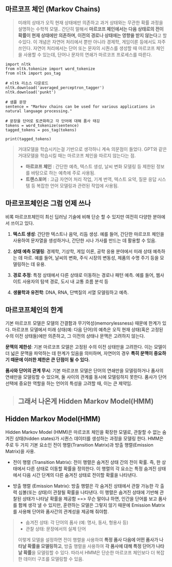 ## 마르코프 체인 (Markov Chains) 

> 미래의 상태가 오직 현재 상태에만 의존하고 과거 상태와는 무관한 확률 과정을 설명하는 수학적 모델..
> 간단히 말해서 **마르코프 체인에서는 다음 상태로의 전이 확률이 현재 상태에만 의존하며, 이전의 경로나 상태에는 영향을 받지 않는다**고 할 수있다.
> 이 개념은 자연어 처리에서 뿐만 아니라 경제학, 게임이론 등에서도 자주 쓰인다.
> 자연어 처리에서는 단어 또는 문자의 시퀀스를 생성할 때 마르코프 체인을 사용할 수 있는데, 단어나 문자의 연쇄가 마르코프 프로세스를 따른다.

```
import nltk
from nltk.tokenize import word_tokenize
from nltk import pos_tag

# nltk 리소스 다운로드
nltk.download('averaged_perceptron_tagger')
nltk.download('punkt')

# 샘플 문장
sentence = "Markov chains can be used for various applications in natural language processing."

# 문장을 단어로 토큰화하고 각 단어에 대해 품사 태깅
tokens = word_tokenize(sentence)
tagged_tokens = pos_tag(tokens)

print(tagged_tokens)

```

>거대모델을 학습시키는걸 기반으로 생각하니 계속 의문점이 들었다. GPT와 같은 거대모델을 학습시킬 때는 마르코프 체인을 따르지 않는다는 점.
> - **마르코프 체인** : 간단한 예측, 텍스트 생성, 날씨 변화 모델링 등 제한된 정보를 바탕으로 하는 예측에 주로 사용됨.
> - **트랜스포머** : 고급 자연어 처리 작업, 기계 번역, 텍스트 요약, 질문 응답 시스템 등 복잡한 언어 모델링과 관련된 작업에 사용됨.


## 마르코프체인은 그럼 언제 쓰나
비록 마르코프체인이 최신 딥러닝 기술에 비해 단순 할 수 있지만 여전히 다양한 분야에서 쓰이고 있다. 
1. **텍스트 생성**:
 간단한 텍스트나 음악, 리듬 생성. 예를 들어, 간단한 마르코프 체인을 사용하여 문자열을 생성하거나, 간단한 시나 가사를 만드는 데 활용할 수 있음.

2. **상태 예측 모델링**:
경제학, 기상학, 게임 이론, 공학 응용 분야에서 미래 상태 예측하는 데 마르. 예를 들어, 날씨의 변화, 주식 시장의 변동성, 제품의 수명 주기 등을 모델링하는 데 유용.

3. **경로 추정**:
 특정 상태에서 다른 상태로 이동하는 경로나 패턴 예측. 예를 들어, 웹사이트 사용자의 탐색 경로, 도시 내 교통 흐름 분석 등

4. **생물학과 유전학**:
 DNA, RNA, 단백질의 서열 모델링하고 예측.

## 마르코프체인의 한계 

기본 마르코프 모델은 모델의 간결함과 무기억성(memorylessness) 때문에 한계가 있다. 마르코프 모델에서 미래 상태(예: 다음 단어)의 예측은 오직 현재 상태(혹은 고정된 수의 이전 상태들)에만 의존하고, 그 이전의 상태나 문맥은 고려하지 않는다. 

**문맥의 제한성**: 기본 마르코프 모델은 고정된 수의 이전 상태만을 고려한다. 이는 모델이 더 넓은 문맥을 파악하는 데 한계가 있음을 의미하며, 자연어의 경우 **특히 문맥이 중요하기 때문에 이러한 제한은 큰 단점이 될 수 있다.**

**품사와 단어의 관계 무시**: 기본 마르코프 모델은 단어의 연쇄만을 모델링하거나 품사의 연쇄만을 모델링할 수 있으며, 둘 사이의 관계를 동시에 모델링하지 못한다. 품사가 단어 선택에 중요한 역할을 하는 언어의 특성을 고려할 때, 이는 큰 제약임.

 > ## 그래서 나온게 Hidden Markov Model(HMM)

## Hidden Markov Model(HMM)

Hidden Markov Model (HMM)은 마르코프 체인을 확장한 모델로, 관찰할 수 없는 숨겨진 상태(hidden states)가 시퀀스 데이터를 생성하는 과정을 모델링 한다.
HMM은 주로 두 가지 기본 요소인 전이 행렬(Transition Matrix)과 방출 행렬(Emission Matrix)을 사용.

- 전이 행렬 (Transition Matrix):
전이 행렬은 숨겨진 상태 간의 전이 확률. 즉, 한 상태에서 다른 상태로 이동할 확률을 정의한다. 이 행렬의 각 요소는 특정 숨겨진 상태에서 다음 시간 단계의 다른 숨겨진 상태로 전이할 확률을 나타낸다.

- 방출 행렬 (Emission Matrix):
방출 행렬은 각 숨겨진 상태에서 관찰 가능한 각 출력 심볼(또는 상태)이 관찰될 확률을 나타낸다. 이 행렬은 숨겨진 상태에 기반해 관찰된 상태가 나타날 확률을 제공함
==> 무슨 말이냐 하면, 인간을 단어를 보고 품사를 함께 생각 낼 수 있지만, 훈련하는 모델은 그렇지 않기 때문에 Emission Matrix를 사용해 단어와 품사간의 관계성을 제공해 줘야함.

> - 숨겨진 상태: 각 단어의 품사 (예: 명사, 동사, 형용사 등)
> - 관찰 상태: 문장에서의 실제 단어
>   
> 이렇게 모델을 설정하면 전이 행렬을 사용하여 **특정 품사 다음에 어떤 품사가 나타날 확률을 모델링하고**, 방출 행렬을 사용하여 **각 품사에 대해 특정 단어가 나타날 확률**을 모델링할 수 있다. 따라서 HMM은 단순한 마르코프 체인보다 더 복잡한 데이터 구조를 모델링할 수 있음.










